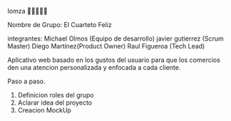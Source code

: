 Iomza 🍕🍣🍗🥞🍭

Nombre de Grupo: El Cuarteto Feliz

integrantes:
Michael Olmos (Equipo de desarrollo)
javier gutierrez (Scrum Master)
Diego Martínez(Product Owner)
Raul Figueroa (Tech Lead)

Aplicativo web basado en los gustos del usuario para que los comercios den una atencion personalizada y enfocada a cada cliente.

Paso a paso.
1. Definicion roles del grupo
2. Aclarar idea del proyecto
3. Creacion MockUp

